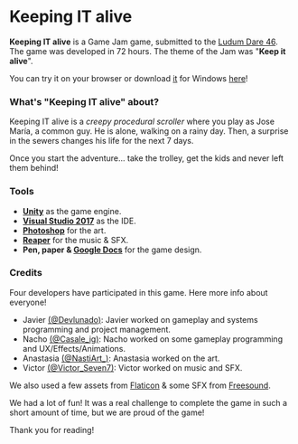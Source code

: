 ﻿# Keeping IT alive

**Keeping IT alive** is a Game Jam game, submitted to the [Ludum Dare 46](https://ldjam.com/). The game was developed in 72 hours. The theme of the Jam was "**Keep it alive**".

You can try it on your browser or download [it](https://delunado.itch.io/keeping-it-alive) for Windows [here](https://delunado.itch.io/keeping-it-alive)!

### What's "Keeping IT alive" about?
Keeping IT alive is a *creepy procedural scroller* where you play as Jose María, a common guy. He is alone, walking on a rainy day. Then, a surprise in the sewers changes his life for the next 7 days.

Once you start the adventure... take the trolley, get the kids and never left them behind!

### Tools
- **[Unity](https://unity.com/)** as the game engine. 
- **[Visual Studio 2017](https://visualstudio.microsoft.com/)** as the IDE.
- **[Photoshop](https://www.adobe.com/es/products/photoshop.html)** for the art.
- **[Reaper](https://www.reaper.fm/)** for the music & SFX.
- **Pen, paper & [Google Docs](https://www.google.es/intl/es/docs/about/)** for the game design.

### Credits

Four developers have participated in this game. Here more info about everyone!

- Javier [(@Devlunado)](https://twitter.com/Delunad0): Javier worked on gameplay and systems programming and project management.
- Nacho [(@Casale_ig)](https://twitter.com/Casale_ig): Nacho worked on some gameplay programming and UX/Effects/Animations.
- Anastasia [(@NastiArt_)](https://twitter.com/NastiArt_): Anastasia worked on the art.
- Victor [(@Victor_Seven7)](https://twitter.com/Victor_Seven7):  Victor worked on music and SFX.

We also used a few assets from [Flaticon](https://www.flaticon.es/) & some SFX from [Freesound](https://freesound.org/). 

We had a lot of fun! It was a real challenge to complete the game in such a short amount of time, but we are proud of the game!

Thank you for reading!
